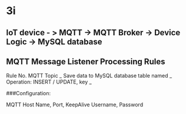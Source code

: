 # 3i
## IoT device - > MQTT -> MQTT Broker ->  Device Logic -> MySQL database


## MQTT Message Listener Processing Rules
Rule No.
MQTT Topic _
Save data to MySQL database table named _
Operation: INSERT / UPDATE, key _

###Configuration:

MQTT Host Name, Port, KeepAlive
Username, Password

